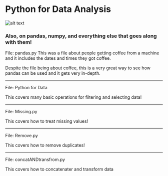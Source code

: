 # Python for Data Analysis
![alt text]()

### Also, on pandas, numpy, and everything else that goes along with them!

File: pandas.py
This was a file about people getting coffee from a machine and it includes the dates and times they got coffee.

Despite the file being about coffee, this is a very great way to see how pandas can be used and it gets very in-depth. 

______________________________
File: Python for Data 

This covers many basic operations for filtering and selecting data!
______________________________
File: Missing.py

This covers how to treat missing values!
_______________________________
File: Remove.py

This covers how to remove duplicates!
_______________________________
File: concatANDtransfrom.py

This covers how to concatenater and transform data 
